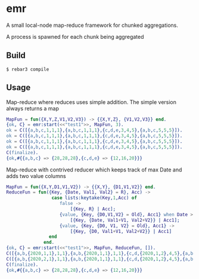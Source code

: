 emr
=====

A small local-node map-reduce framework for chunked aggregations.

A process is spawned for each chunk being aggregated 

Build
-----

    $ rebar3 compile

Usage
-----

Map-reduce where reduces uses simple addition.
The simple version always returns a map

```erlang
MapFun = fun({X,Y,Z,V1,V2,V3}) -> {{X,Y,Z}, {V1,V2,V3}} end.
{ok, C} = emr:start(<<"test1">>, MapFun, 3).
ok = C([{a,b,c,1,1,1},{a,b,c,1,1,1},{c,d,e,3,4,5},{a,b,c,5,5,5}]).                                
ok = C([{a,b,c,1,1,1},{a,b,c,1,1,1},{c,d,e,3,4,5},{a,b,c,5,5,5}]).
ok = C([{a,b,c,1,1,1},{a,b,c,1,1,1},{c,d,e,3,4,5},{a,b,c,5,5,5}]).
ok = C([{a,b,c,1,1,1},{a,b,c,1,1,1},{c,d,e,3,4,5},{a,b,c,5,5,5}]).
C(finalize).
{ok,#{{a,b,c} => {28,28,28},{c,d,e} => {12,16,20}}}
``` 

Map-reduce with contrived reducer which keeps track of max Date
and adds two value columns

```erlang
MapFun = fun({X,Y,D1,V1,V2}) -> {{X,Y}, {D1,V1,V2}} end.
ReduceFun = fun({Key, {Date, Val1, Val2} = R}, Acc) ->
                 case lists:keytake(Key,1,Acc) of
                    false ->
                        [{Key, R} | Acc];
                    {value, {Key, {D0,V1,V2} = Old}, Acc1} when Date > D0 ->
                        [{Key, {Date, Val1+V1, Val2+V2}} | Acc1];
                    {value, {Key, {D0, V1, V2} = Old}, Acc1} ->
                        [{Key, {D0, Val1+V1, Val2+V2}} | Acc1]
                end
              end.
{ok, C} = emr:start(<<"test1">>, MapFun, ReduceFun, []).
C([{a,b,{2020,1,1},1,1},{a,b,{2020,1,1},1,1},{c,d,{2020,1,2},4,5},{a,b,{2020,1,3},5,5}]).
C([{a,b,{2020,2,1},1,1},{a,b,{2020,1,1},1,1},{c,d,{2020,1,2},4,5},{a,b,{2020,1,10},5,5}]).
C(finalize).
{ok,#{{a,b,c} => {28,28,28},{c,d,e} => {12,16,20}}}
``` 
